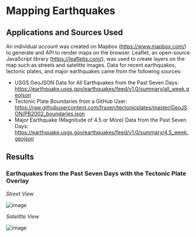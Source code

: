 # Mapping Earthquakes

## Applications and Sources Used

An individual account was created on Mapbox (https://www.mapbox.com/) to generate and API to render maps on the browser.  Leaflet, an open-source JavaScript library (https://leafletjs.com/), was used to create layers on the map such as streets and satelitte images.  Data for recent earthquakes, tectonic plates, and major earthquakes came from the following sources:
- USGS GeoJSON Data for All Earthquakes from the Past Seven Days:  https://earthquake.usgs.gov/earthquakes/feed/v1.0/summary/all_week.geojson
- Tectonic Plate Boundaries from a GitHub User:  https://raw.githubusercontent.com/fraxen/tectonicplates/master/GeoJSON/PB2002_boundaries.json
- Major Earthquake (Magnitude of 4.5 or More) Data from the Past Seven Days:
https://earthquake.usgs.gov/earthquakes/feed/v1.0/summary/4.5_week.geojson

## Results

### Earthquakes from the Past Seven Days with the Tectonic Plate Overlay

_Street View_

![image](https://user-images.githubusercontent.com/106293233/188282625-0adb6630-2bf3-4332-a017-78b3a2395e29.png)

_Satelitte View_

![image](https://user-images.githubusercontent.com/106293233/188282761-90eba699-e697-49f5-8598-d51e370d0f65.png)



